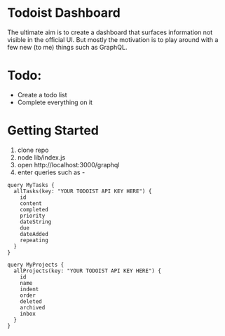 # Todoist Dashboard

The ultimate aim is to create a dashboard that surfaces information not visible in the official UI.
But mostly the motivation is to play around with a few new (to me) things such as GraphQL.


# Todo:
- Create a todo list
- Complete everything on it

# Getting Started
1. clone repo
2. node lib/index.js
3. open http://localhost:3000/graphql
4. enter queries such as -
    
```
query MyTasks {
  allTasks(key: "YOUR TODOIST API KEY HERE") {
    id
    content
    completed
    priority
    dateString
    due
    dateAdded
    repeating
  }
}

query MyProjects {
  allProjects(key: "YOUR TODOIST API KEY HERE") {
    id
    name
    indent
    order
    deleted
    archived
    inbox
  }
}
```


